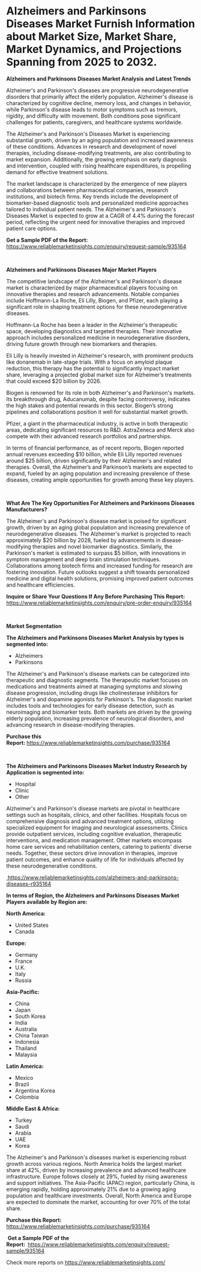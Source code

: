 <p><h1>Alzheimers and Parkinsons Diseases Market Furnish Information about Market Size, Market Share, Market Dynamics, and Projections Spanning from 2025 to 2032.</h1></p><p><strong>Alzheimers and Parkinsons Diseases Market Analysis and Latest Trends</strong></p>
<p><p>Alzheimer's and Parkinson's diseases are progressive neurodegenerative disorders that primarily affect the elderly population. Alzheimer's disease is characterized by cognitive decline, memory loss, and changes in behavior, while Parkinson's disease leads to motor symptoms such as tremors, rigidity, and difficulty with movement. Both conditions pose significant challenges for patients, caregivers, and healthcare systems worldwide.</p><p>The Alzheimer's and Parkinson's Diseases Market is experiencing substantial growth, driven by an aging population and increased awareness of these conditions. Advances in research and development of novel therapies, including disease-modifying treatments, are also contributing to market expansion. Additionally, the growing emphasis on early diagnosis and intervention, coupled with rising healthcare expenditures, is propelling demand for effective treatment solutions.</p><p>The market landscape is characterized by the emergence of new players and collaborations between pharmaceutical companies, research institutions, and biotech firms. Key trends include the development of biomarker-based diagnostic tools and personalized medicine approaches tailored to individual patient needs. The Alzheimer's and Parkinson's Diseases Market is expected to grow at a CAGR of 4.4% during the forecast period, reflecting the urgent need for innovative therapies and improved patient care options.</p></p>
<p><strong>Get a Sample PDF of the Report:&nbsp;</strong> <a href="https://www.reliablemarketinsights.com/enquiry/request-sample/935164?utm_campaign=2181&utm_medium=2&utm_source=Github&utm_content=ia&utm_term=07032025&utm_id=alzheimers-and-parkinsons-diseases">https://www.reliablemarketinsights.com/enquiry/request-sample/935164</a></p>
<p>&nbsp;</p>
<p><strong>Alzheimers and Parkinsons Diseases Major Market Players</strong></p>
<p><p>The competitive landscape of the Alzheimer's and Parkinson's disease market is characterized by major pharmaceutical players focusing on innovative therapies and research advancements. Notable companies include Hoffmann-La Roche, Eli Lilly, Biogen, and Pfizer, each playing a significant role in shaping treatment options for these neurodegenerative diseases.</p><p>Hoffmann-La Roche has been a leader in the Alzheimer's therapeutic space, developing diagnostics and targeted therapies. Their innovative approach includes personalized medicine in neurodegenerative disorders, driving future growth through new biomarkers and therapies. </p><p>Eli Lilly is heavily invested in Alzheimer's research, with prominent products like donanemab in late-stage trials. With a focus on amyloid plaque reduction, this therapy has the potential to significantly impact market share, leveraging a projected global market size for Alzheimer’s treatments that could exceed $20 billion by 2026.</p><p>Biogen is renowned for its role in both Alzheimer's and Parkinson's markets. Its breakthrough drug, Aducanumab, despite facing controversy, indicates the high stakes and potential rewards in this sector. Biogen’s strong pipelines and collaborations position it well for substantial market growth.</p><p>Pfizer, a giant in the pharmaceutical industry, is active in both therapeutic areas, dedicating significant resources to R&D. AstraZeneca and Merck also compete with their advanced research portfolios and partnerships. </p><p>In terms of financial performance, as of recent reports, Biogen reported annual revenues exceeding $10 billion, while Eli Lilly reported revenues around $25 billion, driven significantly by their Alzheimer's and related therapies. Overall, the Alzheimer’s and Parkinson’s markets are expected to expand, fueled by an aging population and increasing prevalence of these diseases, creating ample opportunities for growth among these key players.</p></p>
<p>&nbsp;</p>
<p><strong>What Are The Key Opportunities For Alzheimers and Parkinsons Diseases Manufacturers?</strong></p>
<p><p>The Alzheimer's and Parkinson's disease market is poised for significant growth, driven by an aging global population and increasing prevalence of neurodegenerative diseases. The Alzheimer's market is projected to reach approximately $20 billion by 2028, fueled by advancements in disease-modifying therapies and novel biomarker diagnostics. Similarly, the Parkinson's market is estimated to surpass $5 billion, with innovations in symptom management and deep brain stimulation techniques. Collaborations among biotech firms and increased funding for research are fostering innovation. Future outlooks suggest a shift towards personalized medicine and digital health solutions, promising improved patient outcomes and healthcare efficiencies.</p></p>
<p><strong>Inquire or Share Your Questions If Any Before Purchasing This Report:</strong> <a href="https://www.reliablemarketinsights.com/enquiry/pre-order-enquiry/935164?utm_campaign=2181&utm_medium=2&utm_source=Github&utm_content=ia&utm_term=07032025&utm_id=alzheimers-and-parkinsons-diseases">https://www.reliablemarketinsights.com/enquiry/pre-order-enquiry/935164</a></p>
<p>&nbsp;</p>
<p><strong>Market Segmentation</strong></p>
<p><strong>The Alzheimers and Parkinsons Diseases Market Analysis by types is segmented into:</strong></p>
<p><ul><li>Alzheimers</li><li>Parkinsons</li></ul></p>
<p><p>The Alzheimer's and Parkinson's disease markets can be categorized into therapeutic and diagnostic segments. The therapeutic market focuses on medications and treatments aimed at managing symptoms and slowing disease progression, including drugs like cholinesterase inhibitors for Alzheimer's and dopamine agonists for Parkinson's. The diagnostic market includes tools and technologies for early disease detection, such as neuroimaging and biomarker tests. Both markets are driven by the growing elderly population, increasing prevalence of neurological disorders, and advancing research in disease-modifying therapies.</p></p>
<p><strong>Purchase this Report:&nbsp;</strong><a href="https://www.reliablemarketinsights.com/purchase/935164?utm_campaign=2181&utm_medium=2&utm_source=Github&utm_content=ia&utm_term=07032025&utm_id=alzheimers-and-parkinsons-diseases">https://www.reliablemarketinsights.com/purchase/935164</a></p>
<p>&nbsp;</p>
<p><strong>The Alzheimers and Parkinsons Diseases Market Industry Research by Application is segmented into:</strong></p>
<p><ul><li>Hospital</li><li>Clinic</li><li>Other</li></ul></p>
<p><p>Alzheimer's and Parkinson's disease markets are pivotal in healthcare settings such as hospitals, clinics, and other facilities. Hospitals focus on comprehensive diagnosis and advanced treatment options, utilizing specialized equipment for imaging and neurological assessments. Clinics provide outpatient services, including cognitive evaluation, therapeutic interventions, and medication management. Other markets encompass home care services and rehabilitation centers, catering to patients' diverse needs. Together, these sectors drive innovation in therapies, improve patient outcomes, and enhance quality of life for individuals affected by these neurodegenerative conditions.</p></p>
<p><a href="https://www.reliablemarketinsights.com/alzheimers-and-parkinsons-diseases-r935164?utm_campaign=2181&utm_medium=2&utm_source=Github&utm_content=ia&utm_term=07032025&utm_id=alzheimers-and-parkinsons-diseases">&nbsp;https://www.reliablemarketinsights.com/alzheimers-and-parkinsons-diseases-r935164</a></p>
<p><strong>In terms of Region, the Alzheimers and Parkinsons Diseases Market Players available by Region are:</strong></p>
<p>
    <p> <strong> North America: </strong>
        <ul>
            <li>United States</li>
            <li>Canada</li>
        </ul>
        </p> 
    <p> <strong> Europe: </strong>
        <ul>
            <li>Germany</li>
            <li>France</li>
            <li>U.K.</li>
            <li>Italy</li>
            <li>Russia</li>
        </ul>
        </p> 
    <p> <strong> Asia-Pacific: </strong>
        <ul>
            <li>China</li>
            <li>Japan</li>
            <li>South Korea</li>
            <li>India</li>
            <li>Australia</li>
            <li>China Taiwan</li>
            <li>Indonesia</li>
            <li>Thailand</li>
            <li>Malaysia</li>
        </ul>
        </p> 
    <p> <strong> Latin America: </strong>
        <ul>
            <li>Mexico</li>
            <li>Brazil</li>
            <li>Argentina Korea</li>
            <li>Colombia</li>
        </ul>
        </p> 
    <p> <strong> Middle East & Africa: </strong>
        <ul>
            <li>Turkey</li>
            <li>Saudi</li>
            <li>Arabia</li>
            <li>UAE</li>
            <li>Korea</li>
        </ul>
    </p>
    </p>
<p><p>The Alzheimer's and Parkinson's diseases market is experiencing robust growth across various regions. North America holds the largest market share at 42%, driven by increasing prevalence and advanced healthcare infrastructure. Europe follows closely at 29%, fueled by rising awareness and support initiatives. The Asia-Pacific (APAC) region, particularly China, is emerging rapidly, holding approximately 21% due to a growing aging population and healthcare investments. Overall, North America and Europe are expected to dominate the market, accounting for over 70% of the total share.</p></p>
<p><strong>Purchase this Report: </strong><a href="https://www.reliablemarketinsights.com/purchase/935164?utm_campaign=2181&utm_medium=2&utm_source=Github&utm_content=ia&utm_term=07032025&utm_id=alzheimers-and-parkinsons-diseases">https://www.reliablemarketinsights.com/purchase/935164</a></p>
<p>&nbsp;<strong>Get a Sample PDF of the Report:&nbsp;&nbsp;</strong><a href="https://www.reliablemarketinsights.com/enquiry/request-sample/935164?utm_campaign=2181&utm_medium=2&utm_source=Github&utm_content=ia&utm_term=07032025&utm_id=alzheimers-and-parkinsons-diseases">https://www.reliablemarketinsights.com/enquiry/request-sample/935164</a></p>
<p><strong></strong></p>
<p>Check more reports on <a href="https://www.reliablemarketinsights.com/?utm_campaign=2181&utm_medium=2&utm_source=Github&utm_content=ia&utm_term=07032025&utm_id=alzheimers-and-parkinsons-diseases">https://www.reliablemarketinsights.com/</a></p>
